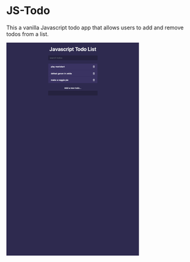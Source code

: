 # JS-Todo

This a vanilla Javascript todo app that allows users to add and remove todos from a list.

![](/images/js-todo-png)
